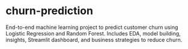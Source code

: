 # churn-prediction
End-to-end machine learning project to predict customer churn using Logistic Regression and Random Forest. Includes EDA, model building, insights, Streamlit dashboard, and business strategies to reduce churn.
